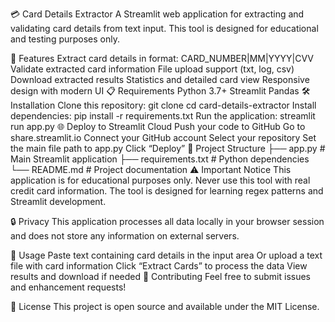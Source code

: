 💳 Card Details Extractor
A Streamlit web application for extracting and validating card details from text input. This tool is designed for educational and testing purposes only.

🚀 Features
Extract card details in format: CARD_NUMBER|MM|YYYY|CVV
Validate extracted card information
File upload support (txt, log, csv)
Download extracted results
Statistics and detailed card view
Responsive design with modern UI
📋 Requirements
Python 3.7+
Streamlit
Pandas
🛠️ Installation
Clone this repository:
git clone <your-repository-url>
cd card-details-extractor
Install dependencies:
pip install -r requirements.txt
Run the application:
streamlit run app.py
🌐 Deploy to Streamlit Cloud
Push your code to GitHub
Go to share.streamlit.io
Connect your GitHub account
Select your repository
Set the main file path to app.py
Click “Deploy”
📁 Project Structure
├── app.py              # Main Streamlit application
├── requirements.txt    # Python dependencies
└── README.md          # Project documentation
⚠️ Important Notice
This application is for educational purposes only. Never use this tool with real credit card information. The tool is designed for learning regex patterns and Streamlit development.

🔒 Privacy
This application processes all data locally in your browser session and does not store any information on external servers.

📝 Usage
Paste text containing card details in the input area
Or upload a text file with card information
Click “Extract Cards” to process the data
View results and download if needed
🤝 Contributing
Feel free to submit issues and enhancement requests!

📄 License
This project is open source and available under the MIT License.
